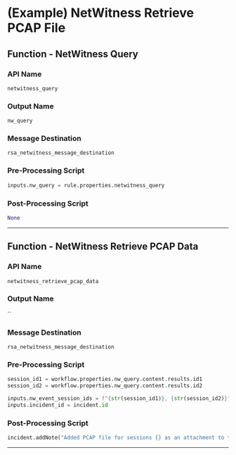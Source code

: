 <!--
    DO NOT MANUALLY EDIT THIS FILE
    THIS FILE IS AUTOMATICALLY GENERATED WITH resilient-sdk codegen
    Generated with resilient-sdk v50.1.262
-->

# (Example) NetWitness Retrieve PCAP File

## Function - NetWitness Query

### API Name
`netwitness_query`

### Output Name
`nw_query`

### Message Destination
`rsa_netwitness_message_destination`

### Pre-Processing Script
```python
inputs.nw_query = rule.properties.netwitness_query
```

### Post-Processing Script
```python
None
```

---

## Function - NetWitness Retrieve PCAP Data

### API Name
`netwitness_retrieve_pcap_data`

### Output Name
``

### Message Destination
`rsa_netwitness_message_destination`

### Pre-Processing Script
```python
session_id1 = workflow.properties.nw_query.content.results.id1
session_id2 = workflow.properties.nw_query.content.results.id2

inputs.nw_event_session_ids = f"{str(session_id1)}, {str(session_id2)}"
inputs.incident_id = incident.id
```

### Post-Processing Script
```python
incident.addNote("Added PCAP file for sessions {} as an attachment to the Incident.".format(results.inputs.nw_event_session_ids))
```

---

